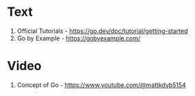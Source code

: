 # Text
1. Official Tutorials - https://go.dev/doc/tutorial/getting-started
1. Go by Example - https://gobyexample.com/

# Video
1. Concept of Go - https://www.youtube.com/@mattkdvb5154
